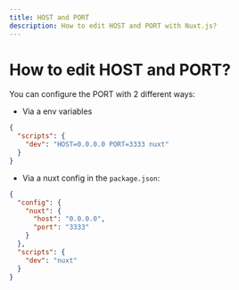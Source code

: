 ```yaml
---
title: HOST and PORT
description: How to edit HOST and PORT with Nuxt.js?
---
```


# How to edit HOST and PORT?

You can configure the PORT with 2 different ways:
- Via a env variables
```json
{
  "scripts": {
    "dev": "HOST=0.0.0.0 PORT=3333 nuxt"
  }
}
```
- Via a nuxt config in the `package.json`:
```json
{
  "config": {
    "nuxt": {
      "host": "0.0.0.0",
      "port": "3333"
    }
  },
  "scripts": {
    "dev": "nuxt"
  }
}
```
